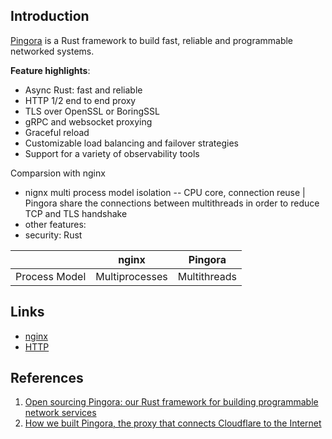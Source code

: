 ## Introduction

[Pingora](https://github.com/cloudflare/pingora) is a Rust framework to build fast, reliable and programmable networked systems.

**Feature highlights**:
- Async Rust: fast and reliable
- HTTP 1/2 end to end proxy
- TLS over OpenSSL or BoringSSL
- gRPC and websocket proxying
- Graceful reload
- Customizable load balancing and failover strategies
- Support for a variety of observability tools



Comparsion with nginx

- nignx multi process model isolation -- CPU core, connection reuse | Pingora share the connections between multithreads in order to reduce TCP and TLS  handshake
- other features:
- security: Rust



| | nginx | Pingora |
| -- | -- | -- |
| Process Model | Multiprocesses | Multithreads |



## Links

- [nginx](/docs/CS/CN/nginx//nginx.md)
- [HTTP](/docs/CS/CN/HTTP/HTTP.md)

## References

1. [Open sourcing Pingora: our Rust framework for building programmable network services](https://blog.cloudflare.com/pingora-open-source)
2. [How we built Pingora, the proxy that connects Cloudflare to the Internet](https://blog.cloudflare.com/zh-cn/how-we-built-pingora-the-proxy-that-connects-cloudflare-to-the-internet-zh-cn/)
